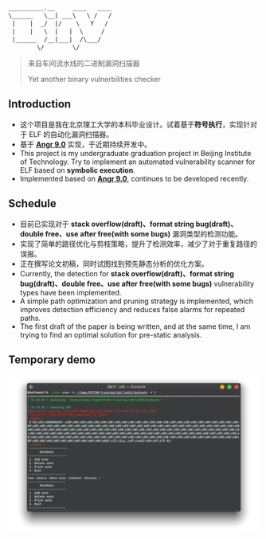 ```
__________.__     ____   ____
\______   \__| ___\   \ /   /
 |    |  _/  |/    \   Y   /
 |    |   \  |   |  \     /
 |______  /__|___|  /\___/
        \/        \/
```

> 来自车间流水线的二进制漏洞扫描器
>
> Yet another binary vulnerbilities checker



## Introduction

- 这个项目是我在北京理工大学的本科毕业设计。试着基于**符号执行**，实现针对于 ELF 的自动化漏洞扫描器。
- 基于 **[Angr 9.0](https://github.com/angr/angr)** 实现，于近期持续开发中。
- This project is my undergraduate graduation project in Beijing Institute of Technology. Try to implement an automated vulnerability scanner for ELF based on **symbolic execution**.
- Implemented based on **[Angr 9.0](https://github.com/angr/angr)**, continues to be developed recently.



## Schedule

- 目前已实现对于 **stack overflow(draft)、format string bug(draft)、double free、use after free(with some bugs)** 漏洞类型的检测功能。
- 实现了简单的路径优化与剪枝策略，提升了检测效率，减少了对于重复路径的误报。
- 正在撰写论文初稿，同时试图找到预先静态分析的优化方案。
- Currently, the detection for **stack overflow(draft)、format string bug(draft)、double free、use after free(with some bugs)** vulnerability types have been implemented.
- A simple path optimization and pruning strategy is implemented, which improves detection efficiency and reduces false alarms for repeated paths.
- The first draft of the paper is being written, and at the same time, I am trying to find an optimal solution for pre-static analysis.



## Temporary demo

![demo](https://raw.githubusercontent.com/IZAY01/BinV/main/docs/img/demo.png)
